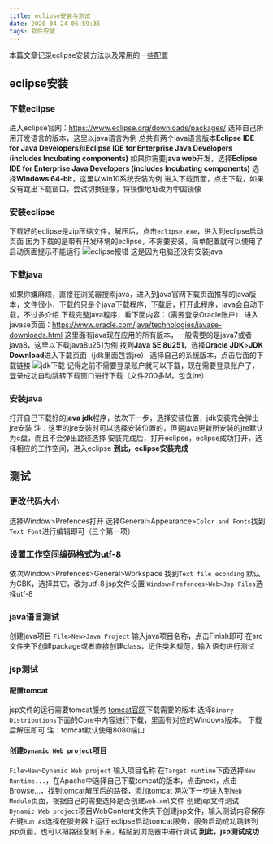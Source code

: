 ```yaml
---
title: eclipse安装与测试
date: 2020-04-24 06:59:35
tags: 软件安装
---
```

本篇文章记录eclipse安装方法以及常用的一些配置
<!--more-->
## eclipse安装
### 下载eclipse
进入eclipse官网：https://www.eclipse.org/downloads/packages/
选择自己所用开发语言的版本，这里以java语言为例
总共有两个java语言版本**Eclipse IDE for Java Developers**和**Eclipse IDE for Enterprise Java Developers (includes Incubating components)**
如果你需要**java web**开发，选择**Eclipse IDE for Enterprise Java Developers (includes Incubating components)**
选择**Windows 64-bit**，这里以win10系统安装为例
进入下载页面，点击下载，如果没有跳出下载窗口，尝试切换镜像，将镜像地址改为中国镜像
### 安装eclipse
下载好的eclipse是zip压缩文件，解压后，点击`eclipse.exe`，进入到eclipse启动页面
因为下载的是带有开发环境的eclipse，不需要安装，简单配置就可以使用了
启动页面提示不能运行
![eclipse报错](https://i.loli.net/2020/04/24/K3VICjkMBFa6o9e.png)
这是因为电脑还没有安装java
### 下载java
如果你嫌麻烦，直接在浏览器搜索java，进入到java官网下载页面推荐的java版本，文件很小，下载的只是个java下载程序，下载后，打开此程序，java会自动下载，不过多介绍
下载完整java程序，看下面内容：（需要登录Oracle账户）
进入javase页面：https://www.oracle.com/java/technologies/javase-downloads.html
这里面有java现在应用的所有版本，一般需要的是java7或者java8，这里以下载java8u251为例
找到**Java SE 8u251**，选择**Oracle JDK**>**JDK Download**进入下载页面（jdk里面包含jre）
选择自己的系统版本，点击后面的下载链接
![jdk下载](https://i.loli.net/2020/04/24/5DonH4pZYAMm1Kj.png)
记得之前不需要登录账户就可以下载，现在需要登录账户了，登录成功自动跳转下载窗口进行下载（文件200多M，包含jre）
### 安装java
打开自己下载好的**java jdk**程序，依次下一步，选择安装位置，jdk安装完会弹出jre安装
注：这里的jre安装时可以选择安装位置的，但是java更新所安装的jre默认为c盘，而且不会弹出路径选择
安装完成后，打开eclipse，eclipse成功打开，选择相应的工作空间，进入eclipse
**到此，eclipse安装完成**
## 测试
### 更改代码大小
选择Window>Prefences打开
选择General>Appearance>`Color and Fonts`找到`Text Font`进行编辑即可（三个第一项）
### 设置工作空间编码格式为utf-8
依次Window>Prefences>General>Workspace
找到`Text file econding`
默认为GBK，选择其它，改为utf-8
jsp文件设置
`Window>Prefences>Web>Jsp Files`选择utf-8
### java语言测试
创建java项目
`File>New>Java Project`
输入java项目名称，点击Finish即可
在src文件夹下创建package或者直接创建class，记住类名规范，输入语句进行测试
### jsp测试
#### 配置tomcat
jsp文件的运行需要tomcat服务
[tomcat官网](http://tomcat.apache.org/)下载需要的版本
选择`Binary Distributions`下面的Core中内容进行下载，里面有对应的Windows版本。
下载后解压即可
注：tomcat默认使用8080端口
#### 创建`Dynamic Web project`项目
`File>New>Dynamic Web project`
输入项目名称
在`Target runtime`下面选择`New Runtime...`，在Apache中选择自己下载tomcat的版本，点击next，点击Browse...，找到tomcat解压后的路径，添加tomcat
两次下一步进入到`Web Module`页面，根据自己的需要选择是否创建`web.xml`文件
创建jsp文件测试
`Dynamic Web project`项目WebContent文件夹下创建jsp文件，输入测试内容保存
右键`Run As`选择在服务器上运行
eclipse启动tomcat服务，服务启动成功跳转到jsp页面，也可以把路径复制下来，粘贴到浏览器中进行调试
**到此，jsp测试成功**